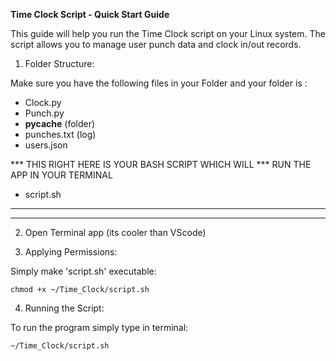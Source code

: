 **Time Clock Script - Quick Start Guide**

This guide will help you run the Time Clock script on 
your Linux system. The script allows you to 
manage user punch data and clock in/out records.


1. Folder Structure:

Make sure you have the following files in your Folder and your folder
is :

- Clock.py
- Punch.py
- __pycache__ (folder)
- punches.txt (log)
- users.json

*** THIS RIGHT HERE IS YOUR BASH SCRIPT WHICH WILL 
*** RUN THE APP IN YOUR TERMINAL

- script.sh

***
***

2. Open Terminal app (its cooler than VScode)


4. Applying Permissions:
   
Simply make 'script.sh' executable:

    chmod +x ~/Time_Clock/script.sh

4. Running the Script:

To run the program simply type in terminal:
    
    ~/Time_Clock/script.sh

